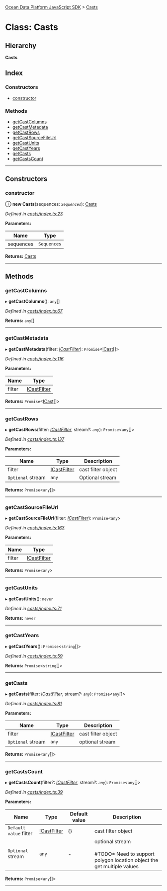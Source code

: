 [Ocean Data Platform JavaScript SDK](../README.md) > [Casts](../classes/casts.md)

# Class: Casts

## Hierarchy

**Casts**

## Index

### Constructors

* [constructor](casts.md#constructor)

### Methods

* [getCastColumns](casts.md#getcastcolumns)
* [getCastMetadata](casts.md#getcastmetadata)
* [getCastRows](casts.md#getcastrows)
* [getCastSourceFileUrl](casts.md#getcastsourcefileurl)
* [getCastUnits](casts.md#getcastunits)
* [getCastYears](casts.md#getcastyears)
* [getCasts](casts.md#getcasts)
* [getCastsCount](casts.md#getcastscount)

---

## Constructors

<a id="constructor"></a>

###  constructor

⊕ **new Casts**(sequences: *`Sequences`*): [Casts](casts.md)

*Defined in [casts/index.ts:23](https://github.com/C4IROcean/ODP-sdk-js/blob/cee227f/source/casts/index.ts#L23)*

**Parameters:**

| Name | Type |
| ------ | ------ |
| sequences | `Sequences` |

**Returns:** [Casts](casts.md)

___

## Methods

<a id="getcastcolumns"></a>

###  getCastColumns

▸ **getCastColumns**(): `any`[]

*Defined in [casts/index.ts:67](https://github.com/C4IROcean/ODP-sdk-js/blob/cee227f/source/casts/index.ts#L67)*

**Returns:** `any`[]

___
<a id="getcastmetadata"></a>

###  getCastMetadata

▸ **getCastMetadata**(filter: *[ICastFilter](../interfaces/icastfilter.md)*): `Promise`<[ICast](../interfaces/icast.md)[]>

*Defined in [casts/index.ts:116](https://github.com/C4IROcean/ODP-sdk-js/blob/cee227f/source/casts/index.ts#L116)*

**Parameters:**

| Name | Type |
| ------ | ------ |
| filter | [ICastFilter](../interfaces/icastfilter.md) |

**Returns:** `Promise`<[ICast](../interfaces/icast.md)[]>

___
<a id="getcastrows"></a>

###  getCastRows

▸ **getCastRows**(filter: *[ICastFilter](../interfaces/icastfilter.md)*, stream?: *`any`*): `Promise`<`any`[]>

*Defined in [casts/index.ts:137](https://github.com/C4IROcean/ODP-sdk-js/blob/cee227f/source/casts/index.ts#L137)*

**Parameters:**

| Name | Type | Description |
| ------ | ------ | ------ |
| filter | [ICastFilter](../interfaces/icastfilter.md) |  cast filter object |
| `Optional` stream | `any` |  Optional stream |

**Returns:** `Promise`<`any`[]>

___
<a id="getcastsourcefileurl"></a>

###  getCastSourceFileUrl

▸ **getCastSourceFileUrl**(filter: *[ICastFilter](../interfaces/icastfilter.md)*): `Promise`<`any`>

*Defined in [casts/index.ts:163](https://github.com/C4IROcean/ODP-sdk-js/blob/cee227f/source/casts/index.ts#L163)*

**Parameters:**

| Name | Type |
| ------ | ------ |
| filter | [ICastFilter](../interfaces/icastfilter.md) |

**Returns:** `Promise`<`any`>

___
<a id="getcastunits"></a>

###  getCastUnits

▸ **getCastUnits**(): `never`

*Defined in [casts/index.ts:71](https://github.com/C4IROcean/ODP-sdk-js/blob/cee227f/source/casts/index.ts#L71)*

**Returns:** `never`

___
<a id="getcastyears"></a>

###  getCastYears

▸ **getCastYears**(): `Promise`<`string`[]>

*Defined in [casts/index.ts:59](https://github.com/C4IROcean/ODP-sdk-js/blob/cee227f/source/casts/index.ts#L59)*

**Returns:** `Promise`<`string`[]>

___
<a id="getcasts"></a>

###  getCasts

▸ **getCasts**(filter: *[ICastFilter](../interfaces/icastfilter.md)*, stream?: *`any`*): `Promise`<`any`[]>

*Defined in [casts/index.ts:81](https://github.com/C4IROcean/ODP-sdk-js/blob/cee227f/source/casts/index.ts#L81)*

**Parameters:**

| Name | Type | Description |
| ------ | ------ | ------ |
| filter | [ICastFilter](../interfaces/icastfilter.md) |  cast filter object |
| `Optional` stream | `any` |  optional stream |

**Returns:** `Promise`<`any`[]>

___
<a id="getcastscount"></a>

###  getCastsCount

▸ **getCastsCount**(filter?: *[ICastFilter](../interfaces/icastfilter.md)*, stream?: *`any`*): `Promise`<`any`[]>

*Defined in [casts/index.ts:39](https://github.com/C4IROcean/ODP-sdk-js/blob/cee227f/source/casts/index.ts#L39)*

**Parameters:**

| Name | Type | Default value | Description |
| ------ | ------ | ------ | ------ |
| `Default value` filter | [ICastFilter](../interfaces/icastfilter.md) |  {} |  cast filter object |
| `Optional` stream | `any` | - |  optional stream<br><br>#TODO*   Need to support polygon location object the get multiple values |

**Returns:** `Promise`<`any`[]>

___

